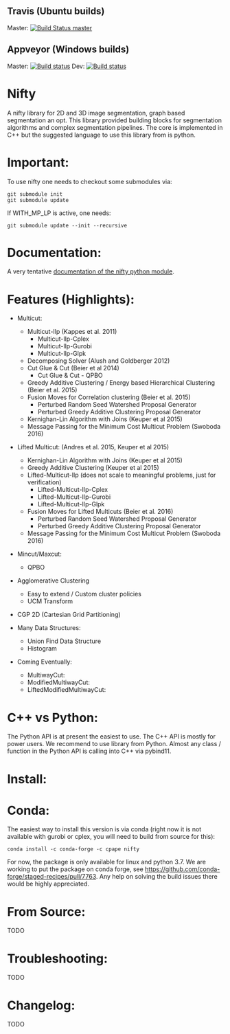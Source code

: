 Travis (Ubuntu builds)
---------------------------------
Master: [![Build Status master](https://travis-ci.org/constantinpape/nifty.svg?branch=master)](https://travis-ci.org/DerThorsten/nifty)

Appveyor (Windows builds)
---------------------------------
Master: 
[![Build status](https://ci.appveyor.com/api/projects/status/u6nfcpfhpyya5mk8/branch/master?svg=true)](https://ci.appveyor.com/project/DerThorsten/nifty-5sb8n/branch/master)
Dev:
[![Build status](https://ci.appveyor.com/api/projects/status/u6nfcpfhpyya5mk8/branch/dev?svg=true)](https://ci.appveyor.com/project/DerThorsten/nifty-5sb8n/branch/dev)


Nifty
========




A nifty library for 2D and 3D image segmentation,
graph based segmentation an opt.
This library provided building blocks for segmentation
algorithms and complex segmentation pipelines.
The core is implemented in C++ but
the suggested language to use this library from is
python.

Important:
=========
To use nifty one needs to checkout some submodules via:

    git submodule init
    git submodule update

If WITH_MP_LP is active, one needs:

    git submodule update --init --recursive

Documentation:
===============
A very tentative [documentation of the nifty python
module](http://derthorsten.github.io/nifty/docs/python/html/index.html).


Features (Highlights):
==================


* Multicut:
    * Multicut-Ilp (Kappes et al. 2011)
        * Multicut-Ilp-Cplex
        * Multicut-Ilp-Gurobi
        * Multicut-Ilp-Glpk
    * Decomposing Solver (Alush and Goldberger 2012)
    * Cut Glue & Cut (Beier et al 2014)
        * Cut Glue & Cut - QPBO 
    * Greedy Additive Clustering /  Energy based Hierarchical Clustering (Beier et al. 2015)
    * Fusion Moves for Correlation clustering (Beier et al. 2015)
        * Perturbed Random Seed Watershed Proposal Generator
        * Perturbed Greedy Additive Clustering Proposal Generator
    * Kernighan-Lin Algorithm with Joins (Keuper et al 2015)
    * Message Passing for the Minimum Cost Multicut Problem (Swoboda 2016)

* Lifted Multicut: (Andres et al. 2015, Keuper et al 2015)
    * Kernighan-Lin Algorithm with Joins (Keuper et al 2015)
    * Greedy Additive Clustering (Keuper et al 2015)
    * Lifted-Multicut-Ilp (does not scale to meaningful problems, just for verification)
        * Lifted-Multicut-Ilp-Cplex
        * Lifted-Multicut-Ilp-Gurobi
        * Lifted-Multicut-Ilp-Glpk
    * Fusion Moves for Lifted Multicuts (Beier et al. 2016)
        * Perturbed Random Seed Watershed Proposal Generator
        * Perturbed Greedy Additive Clustering Proposal Generator
    * Message Passing for the Minimum Cost Multicut Problem (Swoboda 2016)


* Mincut/Maxcut:
    * QPBO 

* Agglomerative Clustering
    * Easy to extend / Custom cluster policies
    * UCM Transform
* CGP 2D (Cartesian Grid Partitioning)
* Many Data Structures:
    * Union Find Data Structure
    * Histogram

* Coming Eventually:
    * MultiwayCut:
    * ModifiedMultiwayCut:
    * LiftedModifiedMultiwayCut:



C++ vs Python:
==============
The Python API is at present the easiest to use. The C++ API is mostly for power users.
We recommend to use library from Python.
Almost any class / function in the Python API is calling into C++ via pybind11.

Install:
========


Conda:
======

The easiest way to install this version is via conda (right now it is not available with gurobi or cplex, you will need to build from source for this):
```
conda install -c conda-forge -c cpape nifty
```
For now, the package is only available for linux and python 3.7. We are working to put the package on conda forge, see 
https://github.com/conda-forge/staged-recipes/pull/7763. Any help on solving the build issues there would be highly appreciated.

From Source:
============

TODO


Troubleshooting:
=================

TODO

Changelog:
=================

TODO

